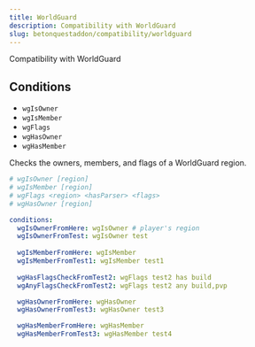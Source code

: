 ```yaml
---
title: WorldGuard
description: Compatibility with WorldGuard
slug: betonquestaddon/compatibility/worldguard
---
```


Compatibility with WorldGuard
## **Conditions**
- `wgIsOwner`
- `wgIsMember`
- `wgFlags`
- `wgHasOwner`
- `wgHasMember`

Checks the owners, members, and flags of a WorldGuard region.

```yaml
# wgIsOwner [region]
# wgIsMember [region]
# wgFlags <region> <hasParser> <flags>
# wgHasOwner [region]

conditions:
  wgIsOwnerFromHere: wgIsOwner # player's region
  wgIsOwnerFromTest: wgIsOwner test
  
  wgIsMemberFromHere: wgIsMember
  wgIsMemberFromTest1: wgIsMember test1
  
  wgHasFlagsCheckFromTest2: wgFlags test2 has build
  wgAnyFlagsCheckFromTest2: wgFlags test2 any build,pvp

  wgHasOwnerFromHere: wgHasOwner
  wgHasOwnerFromTest3: wgHasOwner test3

  wgHasMemberFromHere: wgHasMember
  wgHasMemberFromTest3: wgHasMember test4
```